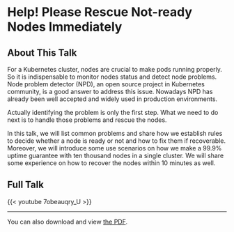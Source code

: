 # Help! Please Rescue Not-ready Nodes Immediately


<!--more-->

## About This Talk

For a Kubernetes cluster, nodes are crucial to make pods running properly. So it is indispensable to monitor nodes status and detect node problems. Node problem detector (NPD), an open source project in Kubernetes community, is a good answer to address this issue. Nowadays NPD has already been well accepted and widely used in production environments.

Actually identifying the problem is only the first step. What we need to do next is to handle those problems and rescue the nodes.

In this talk, we will list common problems and share how we establish rules to decide whether a node is ready or not and how to fix them if recoverable. Moreover, we will introduce some use scenarios on how we make a 99.9% uptime guarantee with ten thousand nodes in a single cluster. We will  share some experience on how to recover the nodes within 10 minutes as well.

## Full Talk

{{< youtube 7obeauqry_U >}}

---

You can also download and view [the PDF](https://static.sched.com/hosted_files/kccnceu20/3d/2020_KubeConEuro-Help-Please-Rescue-Not_Ready-Nodes-Immediately.pdf).

